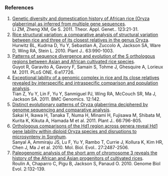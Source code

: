 ### References

1.  [Genetic diversity and domestication history of African rice (Oryza
    glaberrima) as inferred from multiple gene
    sequences](http://europepmc.org/abstract/MED/21400109).\
    Li ZM, Zheng XM, Ge S. 2011. Theor. Appl. Genet.. 123:21-31.
2.  [Rice structural variation: a comparative analysis of structural
    variation between rice and three of its closest relatives in the
    genus Oryza](http://europepmc.org/abstract/MED/20626650).\
    Hurwitz BL, Kudrna D, Yu Y, Sebastian A, Zuccolo A, Jackson SA, Ware
    D, Wing RA, Stein L. 2010. Plant J.. 63:990-1003.
3.  [Patterns of sequence divergence and evolution of the S orthologous
    regions between Asian and African cultivated rice
    species](http://europepmc.org/abstract/MED/21423767).\
    Guyot R, Garavito A, Gavory F, Samain S, Tohme J, Ghesquire A,
    Lorieux M. 2011. PLoS ONE. 6:e17726.
4.  [Exceptional lability of a genomic complex in rice and its close
    relatives revealed by interspecific and intraspecific comparison and
    population analysis](http://europepmc.org/abstract/MED/21385395).\
    Tian Z, Yu Y, Lin F, Yu Y, Sanmiguel PJ, Wing RA, McCouch SR, Ma J,
    Jackson SA. 2011. BMC Genomics. 12:142.
5.  [Distinct evolutionary patterns of Oryza glaberrima deciphered by
    genome sequencing and comparative
    analysis](http://europepmc.org/abstract/MED/21323774).\
    Sakai H, Ikawa H, Tanaka T, Numa H, Minami H, Fujisawa M, Shibata M,
    Kurita K, Kikuta A, Hamada M et al. 2011. Plant J.. 66:796-805.
6.  [Orthologous comparisons of the Hd1 region across genera reveal Hd1
    gene lability within diploid Oryza species and disruptions to
    microsynteny in
    Sorghum](http://europepmc.org/abstract/MED/20522726).\
    Sanyal A, Ammiraju JS, Lu F, Yu Y, Rambo T, Currie J, Kollura K, Kim
    HR, Chen J, Ma J et al. 2010. Mol. Biol. Evol.. 27:2487-2506.
7.  [Paleogenomic analysis of the short arm of chromosome 3 reveals the
    history of the African and Asian progenitors of cultivated
    rices](http://europepmc.org/abstract/MED/20333229).\
    Roulin A, Chaparro C, Pigu B, Jackson S, Panaud O. 2010. Genome Biol
    Evol. 2:132-139.
